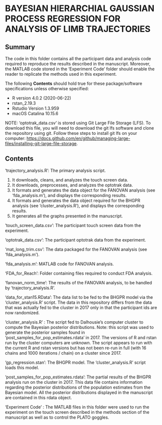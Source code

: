 # BAYESIAN HIERARCHIAL GAUSSIAN PROCESS REGRESSION FOR ANALYSIS OF LIMB TRAJECTORIES

## Summary 

The code in this folder contains all the participant data and analysis code required to reproduce the results described in the manuscript. Moreover, the MATLAB code stored in the ‘Experiment Code’ folder should enable the reader to replicate the methods used in this experiment. 

The following **Contents** should hold true for these package/software specifications unless otherwise specified:
- R version 4.0.2 (2020-06-22) 
- rstan_2.19.3 
- Rstudio Version 1.3.959
- macOS Catalina 10.15.6

NOTE: ‘optotrak_data.csv’ is stored using Git Large File Storage (LFS). To download this file, you will need to download the git lfs software and clone the repository using git. Follow these steps to install git lfs on your computer: https://docs.github.com/en/github/managing-large-files/installing-git-large-file-storage. 

## Contents
‘trajectory_analysis.R’: The primary analysis script. 
1. It downloads, cleans, and analyzes the touch screen data. 
2. It downloads, preprocesses, and analyzes the optotrak data. 
3. It formats and generates the data object for the FANOVAN analysis (see ‘fda_analysis.m’), and displays the corresponding results. 
4. It formats and generates the data object required for the BHGPR analysis (see ‘cluster_analysis.R’), and displays the corresponding results. 
5. It generates all the graphs presented in the manuscript. 

’touch_screen_data.csv’: The participant touch screen data from the experiment. 

‘optotrak_data.csv’: The participant optotrak data from the experiment. 

‘mat_long_trim.csv’: The data packaged for the FANOVAN analysis (see ‘fda_analysis.m’). 

‘fda_analysis.m’: MATLAB code for FANOVAN analysis.

‘FDA_for_Reach’: Folder containing files required to conduct FDA analysis. 

‘fanovan_norm_time’: The results of the FANOVAN analysis, to be handled by ‘trajectory_analysis.R’. 

‘data_for_stan15.RData’: The data list to be fed to the BHGPR model via the ‘cluster_analysis.R’ script. The data in this repository differs from the data that was actually fed to the cluster in 2017 only in that the participant ids are now randomized.

‘cluster_analysis.R’ : The script fed to Dalhousie’s computer cluster to compute the Bayesian posterior distributions. Note: this script was used to generate the posterior samples found in ‘post_samples_for_pop_estimates.rdata’ in 2017. The versions of R and rstan run by the cluster computers are unknown. The script appears to run with the current R and rstan versions but has not been re-run in full (with 16 chains and 1000 iterations / chain) on a cluster since 2017. 

‘gp_regression.stan’: The BHGPR model. The ‘cluster_analysis.R’ script loads this model. 

‘post_samples_for_pop_estimates.rdata’: The partial results of the BHGPR analysis run on the cluster in 2017. This data file contains information regarding the posterior distributions of the population estimates from the Bayesian model. All the posterior distributions displayed in the manuscript are contained in this rdata object. 

‘Experiment Code’ : The MATLAB files in this folder were used to run the experiment on the touch screen described in the methods section of the manuscript as well as to control the PLATO goggles. 
